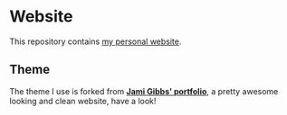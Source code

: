 # Website
This repository contains [my personal website](https://www.johannesjasper.de).

## Theme
The theme I use is forked from **[Jami Gibbs' portfolio](https://github.com/jamigibbs/portfolio)**, a pretty awesome looking and clean website, have a look!

